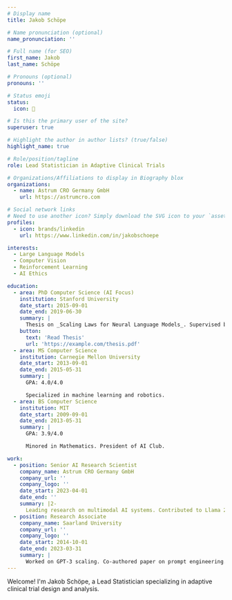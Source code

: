 ```yaml
---
# Display name
title: Jakob Schöpe

# Name pronunciation (optional)
name_pronunciation: ''

# Full name (for SEO)
first_name: Jakob
last_name: Schöpe

# Pronouns (optional)
pronouns: ''

# Status emoji
status:
  icon: 🚀

# Is this the primary user of the site?
superuser: true

# Highlight the author in author lists? (true/false)
highlight_name: true

# Role/position/tagline
role: Lead Statistician in Adaptive Clinical Trials

# Organizations/Affiliations to display in Biography blox
organizations:
  - name: Astrum CRO Germany GmbH
    url: https://astrumcro.com

# Social network links
# Need to use another icon? Simply download the SVG icon to your `assets/media/icons/` folder.
profiles:
  - icon: brands/linkedin
    url: https://www.linkedin.com/in/jakobschoepe

interests:
  - Large Language Models
  - Computer Vision
  - Reinforcement Learning
  - AI Ethics

education:
  - area: PhD Computer Science (AI Focus)
    institution: Stanford University
    date_start: 2015-09-01
    date_end: 2019-06-30
    summary: |
      Thesis on _Scaling Laws for Neural Language Models_. Supervised by Prof. Andrew Ng. Published 5 papers in NeurIPS and ICML, with 2 best paper awards.
    button:
      text: 'Read Thesis'
      url: 'https://example.com/thesis.pdf'
  - area: MS Computer Science
    institution: Carnegie Mellon University
    date_start: 2013-09-01
    date_end: 2015-05-31
    summary: |
      GPA: 4.0/4.0

      Specialized in machine learning and robotics.
  - area: BS Computer Science
    institution: MIT
    date_start: 2009-09-01
    date_end: 2013-05-31
    summary: |
      GPA: 3.9/4.0

      Minored in Mathematics. President of AI Club.

work:
  - position: Senior AI Research Scientist
    company_name: Astrum CRO Germany GmbH
    company_url: ''
    company_logo: ''
    date_start: 2023-04-01
    date_end: ''
    summary: |2-
      Leading research on multimodal AI systems. Contributed to Llama 2 and other open-source models. 50+ citations in 3 years.
  - position: Research Associate
    company_name: Saarland University
    company_url: ''
    company_logo: ''
    date_start: 2014-10-01
    date_end: 2023-03-31
    summary: |
      Worked on GPT-3 scaling. Co-authored paper on prompt engineering.
---
```


Welcome! I'm Jakob Schöpe, a Lead Statistician specializing in adaptive clinical trial design and analysis.
